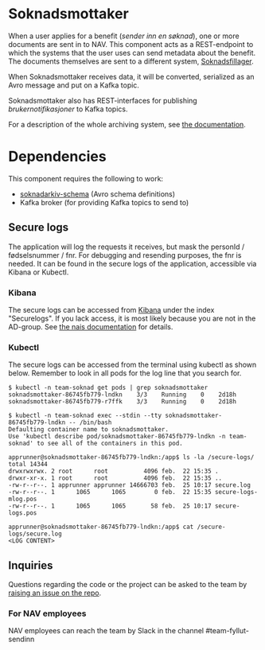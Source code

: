 # Soknadsmottaker

When a user applies for a benefit (_sender inn en søknad_), one or more documents are sent in to NAV. This component
acts as a REST-endpoint to which the systems that the user uses can send metadata about the benefit. The documents
themselves are sent to a different system, [Soknadsfillager](https://www.github.com/navikt/soknadsfillager).

When Soknadsmottaker receives data, it will be converted, serialized as an Avro message and put on a Kafka topic.

Soknadsmottaker also has REST-interfaces for publishing _brukernotifikasjoner_ to Kafka topics.

For a description of the whole archiving system,
see [the documentation](https://github.com/navikt/archiving-infrastructure/wiki).

# Dependencies

This component requires the following to work:

* [soknadarkiv-schema](https://github.com/navikt/soknadarkiv-schema) (Avro schema definitions)
* Kafka broker (for providing Kafka topics to send to)

## Secure logs

The application will log the requests it receives, but mask the personId / fødselsnummer / fnr. For debugging and
resending purposes, the fnr is needed. It can be found in the secure logs of the application, accessible via Kibana or
Kubectl.

### Kibana

The secure logs can be accessed from [Kibana](https://logs.adeo.no/) under the index "Securelogs". If you lack access,
it is most likely because you are not in the AD-group.
See [the nais documentation](https://doc.nais.io/observability/logs/#gaining-access-in-kibana) for
details.

### Kubectl

The secure logs can be accessed from the terminal using kubectl as shown below. Remember to look in all pods for the log
line that you search for.

```
$ kubectl -n team-soknad get pods | grep soknadsmottaker
soknadsmottaker-86745fb779-lndkn    3/3    Running    0    2d18h
soknadsmottaker-86745fb779-r7ffk    3/3    Running    0    2d18h

$ kubectl -n team-soknad exec --stdin --tty soknadsmottaker-86745fb779-lndkn -- /bin/bash
Defaulting container name to soknadsmottaker.
Use 'kubectl describe pod/soknadsmottaker-86745fb779-lndkn -n team-soknad' to see all of the containers in this pod.

apprunner@soknadsmottaker-86745fb779-lndkn:/app$ ls -la /secure-logs/
total 14344
drwxrwxrwx. 2 root      root          4096 feb.  22 15:35 .
drwxr-xr-x. 1 root      root          4096 feb.  22 15:35 ..
-rw-r--r--. 1 apprunner apprunner 14666703 feb.  25 10:17 secure.log
-rw-r--r--. 1      1065      1065        0 feb.  22 15:35 secure-logs-mlog.pos
-rw-r--r--. 1      1065      1065       58 feb.  25 10:17 secure-logs.pos

apprunner@soknadsmottaker-86745fb779-lndkn:/app$ cat /secure-logs/secure.log
<LOG CONTENT>
```

## Inquiries

Questions regarding the code or the project can be asked to the team
by [raising an issue on the repo](https://github.com/navikt/soknadsmottaker/issues).

### For NAV employees

NAV employees can reach the team by Slack in the channel #team-fyllut-sendinn
